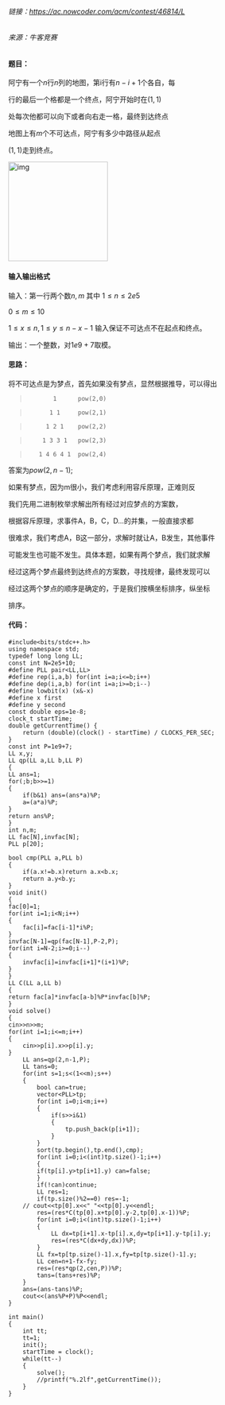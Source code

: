 
###### 链接：https://ac.nowcoder.com/acm/contest/46814/L
###### 来源：牛客竞赛

#### 题目：

阿宁有一个$n$行$n$列的地图，第i行有$n-i+1$个各自，每

行的最后一个格都是一个终点，阿宁开始时在$(1,1)$

处每次他都可以向下或者向右走一格，最终到达终点

地图上有$m$个不可达点，阿宁有多少中路径从起点

$(1,1)$走到终点。

<img width="200px" src="https://uploadfiles.nowcoder.com/images/20221223/0_1671789136004/BBD73D4EA84FFC8BE60D2A5B17CBD782" alt="img">



#### 输入输出格式
输入：第一行两个数$n,m$ 其中 $1\le n \le 2e5$ 

$0\le m\le 10$

$1\le x\le n,1\le y \le n-x-1$
输入保证不可达点不在起点和终点。

输出：一个整数，对$1e9+7$取模。

#### 思路：
将不可达点是为梦点，首先如果没有梦点，显然根据推导，可以得出

>            1      pow(2,0)

>           1 1     pow(2,1)

>          1 2 1    pow(2,2)

>         1 3 3 1   pow(2,3)

>        1 4 6 4 1  pow(2,4)

答案为$pow(2,n-1)$;

如果有梦点，因为m很小，我们考虑利用容斥原理，正难则反

我们先用二进制枚举求解出所有经过对应梦点的方案数，

根据容斥原理，求事件A，B，C，D...的并集，一般直接求都

很难求，我们考虑A，B这一部分，求解时就让A，B发生，其他事件

可能发生也可能不发生。具体本题，如果有两个梦点，我们就求解

经过这两个梦点最终到达终点的方案数，寻找规律，最终发现可以

经过这两个梦点的顺序是确定的，于是我们按横坐标排序，纵坐标

排序。




#### 代码：
    #include<bits/stdc++.h>
    using namespace std;
    typedef long long LL;
    const int N=2e5+10;
    #define PLL pair<LL,LL>
    #define rep(i,a,b) for(int i=a;i<=b;i++)
    #define dep(i,a,b) for(int i=a;i>=b;i--)
    #define lowbit(x) (x&-x)
    #define x first
    #define y second
    const double eps=1e-8;
    clock_t startTime;
    double getCurrentTime() {
        return (double)(clock() - startTime) / CLOCKS_PER_SEC;
    }
    const int P=1e9+7;
    LL x,y;
    LL qp(LL a,LL b,LL P)
    {
    LL ans=1;
    for(;b;b>>=1)
    {
        if(b&1) ans=(ans*a)%P;
        a=(a*a)%P;
    }
    return ans%P;
    }
    int n,m;
    LL fac[N],invfac[N];
    PLL p[20];

    bool cmp(PLL a,PLL b)
    {
        if(a.x!=b.x)return a.x<b.x;
        return a.y<b.y;
    }
    void init()
    {
    fac[0]=1;
    for(int i=1;i<N;i++)
    {
        fac[i]=fac[i-1]*i%P;
    }
    invfac[N-1]=qp(fac[N-1],P-2,P);
    for(int i=N-2;i>=0;i--)
    {
        invfac[i]=invfac[i+1]*(i+1)%P;
    }
    }
    LL C(LL a,LL b)
    {
    return fac[a]*invfac[a-b]%P*invfac[b]%P;
    }
    void solve()
    {
    cin>>n>>m;
    for(int i=1;i<=m;i++)
    {
        cin>>p[i].x>>p[i].y;
    }
        LL ans=qp(2,n-1,P);   
        LL tans=0;
        for(int s=1;s<(1<<m);s++)
        {
            bool can=true;
            vector<PLL>tp;
            for(int i=0;i<m;i++)
            {
                if(s>>i&1)
                {
                    tp.push_back(p[i+1]);
                }
            }
            sort(tp.begin(),tp.end(),cmp);
            for(int i=0;i<(int)tp.size()-1;i++)
            {
            if(tp[i].y>tp[i+1].y) can=false;
            }
            if(!can)continue;
            LL res=1;
            if(tp.size()%2==0) res=-1;
        // cout<<tp[0].x<<" "<<tp[0].y<<endl;
            res=(res*C(tp[0].x+tp[0].y-2,tp[0].x-1))%P;
            for(int i=0;i<(int)tp.size()-1;i++)
            {
                LL dx=tp[i+1].x-tp[i].x,dy=tp[i+1].y-tp[i].y;
                res=(res*C(dx+dy,dx))%P;
            }
            LL fx=tp[tp.size()-1].x,fy=tp[tp.size()-1].y;
            LL cen=n+1-fx-fy;
            res=(res*qp(2,cen,P))%P;
            tans=(tans+res)%P;
        }
        ans=(ans-tans)%P;
        cout<<(ans%P+P)%P<<endl;
    }

    int main()
    {
        int tt;
        tt=1;
        init();
        startTime = clock();
        while(tt--)
        {
            solve();
            //printf("%.2lf",getCurrentTime());
        }
    }
